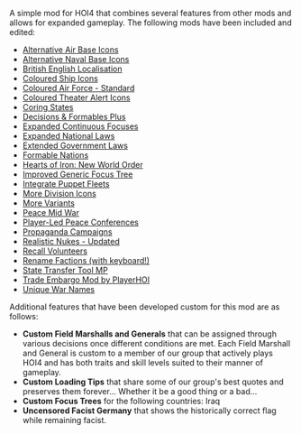 A simple mod for HOI4 that combines several features from other mods and allows for expanded gameplay. The following mods have been included and edited:

* [Alternative Air Base Icons](https://steamcommunity.com/sharedfiles/filedetails/?id=1690638578)
* [Alternative Naval Base Icons](https://steamcommunity.com/sharedfiles/filedetails/?id=1971294297)
* [British English Localisation](https://steamcommunity.com/sharedfiles/filedetails/?id=812241072)
* [Coloured Ship Icons](https://steamcommunity.com/sharedfiles/filedetails/?id=1674336290)
* [Coloured Air Force - Standard](https://steamcommunity.com/sharedfiles/filedetails/?id=947569629)
* [Coloured Theater Alert Icons](https://steamcommunity.com/sharedfiles/filedetails/?id=1673873039)
* [Coring States](https://steamcommunity.com/sharedfiles/filedetails/?id=853667255)
* [Decisions & Formables Plus](https://steamcommunity.com/sharedfiles/filedetails/?id=1327950527)
* [Expanded Continuous Focuses](https://steamcommunity.com/sharedfiles/filedetails/?id=2086122027)
* [Expanded National Laws](https://steamcommunity.com/sharedfiles/filedetails/?id=818974838)
* [Extended Government Laws](https://steamcommunity.com/sharedfiles/filedetails/?id=1835918659)
* [Formable Nations](https://steamcommunity.com/sharedfiles/filedetails/?id=881683110)
* [Hearts of Iron: New World Order](https://steamcommunity.com/sharedfiles/filedetails/?id=726036596)
* [Improved Generic Focus Tree](https://steamcommunity.com/sharedfiles/filedetails/?id=2068231243)
* [Integrate Puppet Fleets](https://steamcommunity.com/sharedfiles/filedetails/?id=2171383182)
* [More Division Icons](https://steamcommunity.com/sharedfiles/filedetails/?id=699735138)
* [More Variants](https://steamcommunity.com/sharedfiles/filedetails/?id=704622378)
* [Peace Mid War](https://steamcommunity.com/sharedfiles/filedetails/?id=1991365787)
* [Player-Led Peace Conferences](https://steamcommunity.com/sharedfiles/filedetails/?id=846066944)
* [Propaganda Campaigns](https://steamcommunity.com/sharedfiles/filedetails/?id=2175242864)
* [Realistic Nukes - Updated](https://steamcommunity.com/sharedfiles/filedetails/?id=1805173680)
* [Recall Volunteers](https://steamcommunity.com/sharedfiles/filedetails/?id=2048998725)
* [Rename Factions (with keyboard!)](https://steamcommunity.com/sharedfiles/filedetails/?id=1690642183)
* [State Transfer Tool MP](https://steamcommunity.com/sharedfiles/filedetails/?id=1368778634)
* [Trade Embargo Mod by PlayerHOI](https://steamcommunity.com/sharedfiles/filedetails/?id=1821550560)
* [Unique War Names](https://steamcommunity.com/sharedfiles/filedetails/?id=2204846772)

Additional features that have been developed custom for this mod are as follows:
* **Custom Field Marshalls and Generals** that can be assigned through various decisions once different conditions are met. Each Field Marshall and General is custom to a member of our group that actively plays HOI4 and has both traits and skill levels suited to their manner of gameplay.
* **Custom Loading Tips** that share some of our group's best quotes and preserves them forever... Whether it be a good thing or a bad...
* **Custom Focus Trees** for the following countries: Iraq
* **Uncensored Facist Germany** that shows the historically correct flag while remaining facist.
